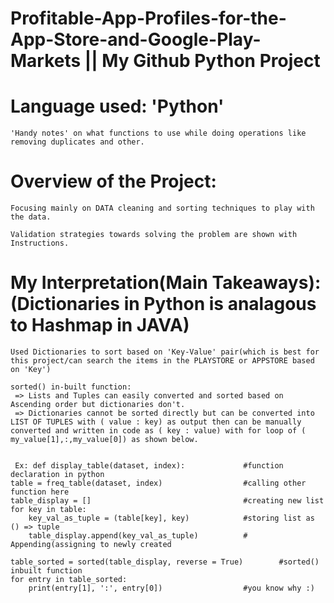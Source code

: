 # Profitable-App-Profiles-for-the-App-Store-and-Google-Play-Markets || My Github Python Project
# Language used: 'Python'
    'Handy notes' on what functions to use while doing operations like removing duplicates and other.
# Overview of the Project: 
    Focusing mainly on DATA cleaning and sorting techniques to play with the data.

    Validation strategies towards solving the problem are shown with Instructions.

# My Interpretation(Main Takeaways): (Dictionaries in Python is analagous to Hashmap in JAVA)
    Used Dictionaries to sort based on 'Key-Value' pair(which is best for this project/can search the items in the PLAYSTORE or APPSTORE based on 'Key')

    sorted() in-built function:
     => Lists and Tuples can easily converted and sorted based on Ascending order but dictionaries don't.
     => Dictionaries cannot be sorted directly but can be converted into LIST OF TUPLES with ( value : key) as output then can be manually converted and written in code as ( key : value) with for loop of ( my_value[1],:,my_value[0]) as shown below.
     
     
     Ex: def display_table(dataset, index):             #function declaration in python
    table = freq_table(dataset, index)                  #calling other function here
    table_display = []                                  #creating new list
    for key in table:
        key_val_as_tuple = (table[key], key)            #storing list as () => tuple
        table_display.append(key_val_as_tuple)          # Appending(assigning to newly created
        
    table_sorted = sorted(table_display, reverse = True)        #sorted() inbuilt function
    for entry in table_sorted:
        print(entry[1], ':', entry[0])                  #you know why :)
